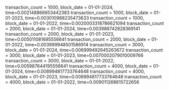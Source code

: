 transaction_count = 1000, block_date = 01-01-2024, time=0.002148866653442383
transaction_count = 1000, block_date = 01-01-2023, time=0.003010988235473633
transaction_count = 1000, block_date = 01-01-2022, time=0.0020003318786621094
transaction_count = 2000, block_date = 01-01-2024, time=0.003988742828369141
transaction_count = 2000, block_date = 01-01-2023, time=0.005011081695556641
transaction_count = 2000, block_date = 01-01-2022, time=0.003999948501586914
transaction_count = 3000, block_date = 01-01-2024, time=0.006999492645263672
transaction_count = 3000, block_date = 01-01-2023, time=0.0070002079010009766
transaction_count = 3000, block_date = 01-01-2022, time=0.005987644195556641
transaction_count = 4000, block_date = 01-01-2024, time=0.008994817733764648
transaction_count = 4000, block_date = 01-01-2023, time=0.008994817733764648
transaction_count = 4000, block_date = 01-01-2022, time=0.009011268615722656
